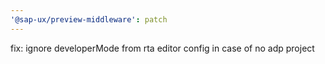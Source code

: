 ```yaml
---
'@sap-ux/preview-middleware': patch
---
```


fix: ignore developerMode from rta editor config in case of no adp project
